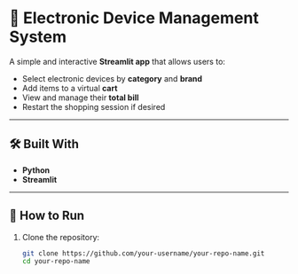 # 📱 Electronic Device Management System

A simple and interactive **Streamlit app** that allows users to:

- Select electronic devices by **category** and **brand**
- Add items to a virtual **cart**
- View and manage their **total bill**
- Restart the shopping session if desired

---

## 🛠️ Built With
- **Python**
- **Streamlit**

---

## 🚀 How to Run

1. Clone the repository:
   ```bash
   git clone https://github.com/your-username/your-repo-name.git
   cd your-repo-name
